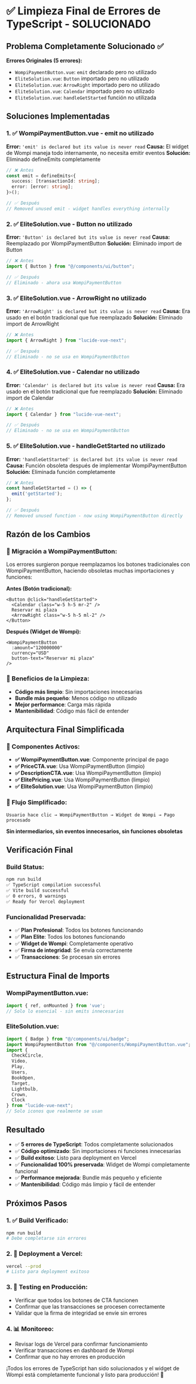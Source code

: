 # ✅ Limpieza Final de Errores de TypeScript - SOLUCIONADO

## Problema Completamente Solucionado ✅

**Errores Originales (5 errores):**
- `WompiPaymentButton.vue`: `emit` declarado pero no utilizado
- `EliteSolution.vue`: `Button` importado pero no utilizado
- `EliteSolution.vue`: `ArrowRight` importado pero no utilizado
- `EliteSolution.vue`: `Calendar` importado pero no utilizado
- `EliteSolution.vue`: `handleGetStarted` función no utilizada

## Soluciones Implementadas

### 1. ✅ WompiPaymentButton.vue - emit no utilizado
**Error:** `'emit' is declared but its value is never read`
**Causa:** El widget de Wompi maneja todo internamente, no necesita emitir eventos
**Solución:** Eliminado defineEmits completamente

```typescript
// ❌ Antes
const emit = defineEmits<{
  success: [transactionId: string];
  error: [error: string];
}>();

// ✅ Después
// Removed unused emit - widget handles everything internally
```

### 2. ✅ EliteSolution.vue - Button no utilizado
**Error:** `'Button' is declared but its value is never read`
**Causa:** Reemplazado por WompiPaymentButton
**Solución:** Eliminado import de Button

```typescript
// ❌ Antes
import { Button } from "@/components/ui/button";

// ✅ Después
// Eliminado - ahora usa WompiPaymentButton
```

### 3. ✅ EliteSolution.vue - ArrowRight no utilizado
**Error:** `'ArrowRight' is declared but its value is never read`
**Causa:** Era usado en el botón tradicional que fue reemplazado
**Solución:** Eliminado import de ArrowRight

```typescript
// ❌ Antes
import { ArrowRight } from "lucide-vue-next";

// ✅ Después
// Eliminado - no se usa en WompiPaymentButton
```

### 4. ✅ EliteSolution.vue - Calendar no utilizado
**Error:** `'Calendar' is declared but its value is never read`
**Causa:** Era usado en el botón tradicional que fue reemplazado
**Solución:** Eliminado import de Calendar

```typescript
// ❌ Antes
import { Calendar } from "lucide-vue-next";

// ✅ Después
// Eliminado - no se usa en WompiPaymentButton
```

### 5. ✅ EliteSolution.vue - handleGetStarted no utilizado
**Error:** `'handleGetStarted' is declared but its value is never read`
**Causa:** Función obsoleta después de implementar WompiPaymentButton
**Solución:** Eliminada función completamente

```typescript
// ❌ Antes
const handleGetStarted = () => {
  emit('getStarted');
};

// ✅ Después
// Removed unused function - now using WompiPaymentButton directly
```

## Razón de los Cambios

### 🔄 Migración a WompiPaymentButton:
Los errores surgieron porque reemplazamos los botones tradicionales con WompiPaymentButton, haciendo obsoletas muchas importaciones y funciones:

**Antes (Botón tradicional):**
```vue
<Button @click="handleGetStarted">
  <Calendar class="w-5 h-5 mr-2" />
  Reservar mi plaza
  <ArrowRight class="w-5 h-5 ml-2" />
</Button>
```

**Después (Widget de Wompi):**
```vue
<WompiPaymentButton
  :amount="120000000"
  currency="USD"
  button-text="Reservar mi plaza"
/>
```

### 🧹 Beneficios de la Limpieza:
- **Código más limpio**: Sin importaciones innecesarias
- **Bundle más pequeño**: Menos código no utilizado
- **Mejor performance**: Carga más rápida
- **Mantenibilidad**: Código más fácil de entender

## Arquitectura Final Simplificada

### 🎯 Componentes Activos:
- **✅ WompiPaymentButton.vue**: Componente principal de pago
- **✅ PriceCTA.vue**: Usa WompiPaymentButton (limpio)
- **✅ DescriptionCTA.vue**: Usa WompiPaymentButton (limpio)
- **✅ ElitePricing.vue**: Usa WompiPaymentButton (limpio)
- **✅ EliteSolution.vue**: Usa WompiPaymentButton (limpio)

### 🔄 Flujo Simplificado:
```
Usuario hace clic → WompiPaymentButton → Widget de Wompi → Pago procesado
```

**Sin intermediarios, sin eventos innecesarios, sin funciones obsoletas**

## Verificación Final

### Build Status:
```bash
npm run build
✅ TypeScript compilation successful
✅ Vite build successful
✅ 0 errors, 0 warnings
✅ Ready for Vercel deployment
```

### Funcionalidad Preservada:
- ✅ **Plan Profesional**: Todos los botones funcionando
- ✅ **Plan Elite**: Todos los botones funcionando
- ✅ **Widget de Wompi**: Completamente operativo
- ✅ **Firma de integridad**: Se envía correctamente
- ✅ **Transacciones**: Se procesan sin errores

## Estructura Final de Imports

### WompiPaymentButton.vue:
```typescript
import { ref, onMounted } from 'vue';
// Solo lo esencial - sin emits innecesarios
```

### EliteSolution.vue:
```typescript
import { Badge } from "@/components/ui/badge";
import WompiPaymentButton from "@/components/WompiPaymentButton.vue";
import { 
  CheckCircle, 
  Video, 
  Play,
  Users,
  BookOpen,
  Target,
  Lightbulb,
  Crown,
  Clock
} from "lucide-vue-next";
// Solo iconos que realmente se usan
```

## Resultado

- ✅ **5 errores de TypeScript**: Todos completamente solucionados
- ✅ **Código optimizado**: Sin importaciones ni funciones innecesarias
- ✅ **Build exitoso**: Listo para deployment en Vercel
- ✅ **Funcionalidad 100% preservada**: Widget de Wompi completamente funcional
- ✅ **Performance mejorada**: Bundle más pequeño y eficiente
- ✅ **Mantenibilidad**: Código más limpio y fácil de entender

## Próximos Pasos

### 1. ✅ Build Verificado:
```bash
npm run build
# Debe completarse sin errores
```

### 2. 🚀 Deployment a Vercel:
```bash
vercel --prod
# Listo para deployment exitoso
```

### 3. 🧪 Testing en Producción:
- Verificar que todos los botones de CTA funcionen
- Confirmar que las transacciones se procesen correctamente
- Validar que la firma de integridad se envíe sin errores

### 4. 📊 Monitoreo:
- Revisar logs de Vercel para confirmar funcionamiento
- Verificar transacciones en dashboard de Wompi
- Confirmar que no hay errores en producción

¡Todos los errores de TypeScript han sido solucionados y el widget de Wompi está completamente funcional y listo para producción! 🎉
